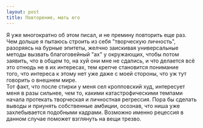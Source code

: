 ```yaml
---
layout: post
title: Повторение, мать его
---
```


Я уже многократно об этом писал, и не премину повторить еще раз.  
Чем дольше я пытаюсь строить из себя "творческую личность", разоряясь на бурные эпитеты, желчно заискивая универсальные методы вызвать благоговейный "ах" у окружающих,&nbsp;чтобы потом заявить,&nbsp;что в общем то, на хуй они мне не сдались, и что делается всё это отнюдь не в их интересах, тем крепче становится понимание того,&nbsp;что интереса к этому нет уже даже с моей стороны, что уж тут говорить о внешнем мире.  
Тот факт, что после стирки у меня сел кропповский худ, интересует меня в разы сильнее, чем то, какими катастрофическими темпами начала протекать творческая и личностная регрессия. Пора бы сделать выводы и приунять собственные амбиции, осознав, что ниша уже захлебывается подобными кадрами. Возможно именно рецессия в данном случае поможет взглянуть на вещи трезво.

<!--kg-card-end: markdown-->